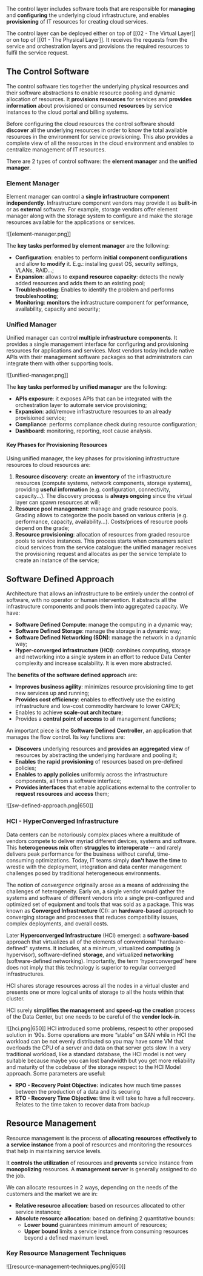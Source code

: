 The control layer includes software tools that are responsible for **managing** and **configuring** the underlying cloud infrastructure, and enables **provisioning** of IT resources for creating cloud services. 

The control layer can be deployed either on top of [[02 - The Virtual Layer]] or on top of [[01 - The Physical Layer]]. It receives the requests from the service and orchestration layers and provisions the required resources to fulfil the service request.

## The Control Software
The control software ties together the underlying physical resources and their software abstractions to enable resource pooling and dynamic allocation of resources. It **provisions resources** for services and **provides information** about provisioned or consumed **resources** by service instances to the cloud portal and billing systems.

Before configuring the cloud resources the control software should **discover** all the underlying resources in order to know the total available resources in the environment for service provisioning. This also provides a complete view of all the resources in the cloud environment and enables to centralize management of IT resources. 

There are 2 types of control software: the **element manager** and the **unified manager**.

### Element Manager
Element manager can control a **single infrastructure component independently**. Infrastructure component vendors may provide it as **built-in** or as **external** software. For example, storage vendors offer element manager along with the storage system to configure and make the storage resources available for the applications or services.

![[element-manager.png]]

The **key tasks performed by element manager** are the following:
- **Configuration**: enables to perform **initial component configurations** and allow to **modify** it. E.g.: installing guest OS, security settings, VLANs, RAID...;
- **Expansion**: allows to **expand resource capacity**: detects the newly added resources and adds them to an existing pool;
- **Troubleshooting**: Enables to identify the problem and performs **troubleshooting**;
- **Monitoring**: **monitors** the infrastructure component for performance, availability, capacity and security;

### Unified Manager
Unified manager can control **multiple infrastructure components**. It provides a single management interface for configuring and provisioning resources for applications and services. Most vendors today include native APIs with their management software packages so that administrators can integrate them with other supporting tools.

![[unified-manager.png]]

The **key tasks performed by unified manager** are the following:
- **APIs exposure**: it exposes APIs that can be integrated with the orchestration layer to automate service provisioning;
- **Expansion**: add/remove infrastructure resources to an already provisioned service;
- **Compliance**: performs compliance check during resource configuration;
- **Dashboard**: monitoring, reporting, root cause analysis.

#### Key Phases for Provisioning Resources
Using unified manager, the key phases for provisioning infrastructure resources to cloud resources are: 
1) **Resource discovery**: create an **inventory** of the infrastructure resources (compute systems, network components, storage systems), providing **useful information** (e.g. configuration, connectivity, capacity...). The discovery process is **always ongoing** since the virtual layer can spawn resources at will;
2) **Resource pool management**: manage and grade resource pools. Grading allows to categorize the pools based on various criteria (e.g. performance, capacity, availability...). Costs/prices of resource pools depend on the grade;
3) **Resource provisioning**: allocation of resources from graded resource pools to service instances. This process starts when consumers select cloud services from the service catalogue: the unified manager receives the provisioning request and allocates as per the service template to create an instance of the service;

## Software Defined Approach
Architecture that allows an infrastructure to be entirely under the control of software, with no operator or human intervention. It abstracts all the infrastructure components and pools them into aggregated capacity. We have:
- **Software Defined Compute**: manage the computing in a dynamic way;
- **Software Defined Storage**: manage the storage in a dynamic way;
- **Software Defined Networking (SDN)**: manage the network in a dynamic way;
- **Hyper-converged infrastructure (HCI)**: combines computing, storage and networking into a single system in an effort to reduce Data Center complexity and increase scalability. It is even more abstracted.

The **benefits of the software defined approach** are:
- **Improves business agility**: minimizes resource provisioning time to get new services up and running;
- **Provides cost efficiency**: enables to effectively use the existing infrastructure and low-cost commodity hardware to lower CAPEX;
- Enables to achieve **scale-out architecture**;
- Provides a **central point of access** to all management functions;

An important piece is the **Software Defined Controller**, an application that manages the flow control. Its key functions are:
- **Discovers** underlying resources and **provides an aggregated view** of resources by abstracting the underlying hardware and pooling it;
- **Enables** the **rapid provisioning** of resources based on pre-defined policies;
- **Enables** to **apply policies** uniformly across the infrastructure components, all from a software interface;
- **Provides interfaces** that enable applications external to the controller to **request resources** and **access** them;

![[sw-defined-approach.png|650]]

### HCI - HyperConverged Infrastructure
Data centers can be notoriously complex places where a multitude of vendors compete to deliver myriad different devices, systems and software. This **heterogeneous mix** often **struggles to interoperate** -- and rarely delivers peak performance for the business without careful, time-consuming optimizations. Today, IT teams simply **don't have the time** to wrestle with the deployment, integration and data center management challenges posed by traditional heterogeneous environments.

The notion of _convergence_ originally arose as a means of addressing the challenges of heterogeneity. Early on, a single vendor would gather the systems and software of different vendors into a single pre-configured and optimized set of equipment and tools that was sold as a package. This was known as **Converged Infrastructure** (CI): an **hardware-based** approach to converging storage and processes that reduces compatibility issues, complex deployments, and overall costs.

Later **Hyperconverged Infrastructure** (HCI) emerged: a **software-based** approach that virtualizes all of the elements of conventional "hardware-defined" systems. It includes, at a minimum, virtualized **computing** (a hypervisor), software-defined **storage**, and virtualized **networking** (software-defined networking). Importantly, the term ‘hyperconverged’ here does not imply that this technology is superior to regular converged infrastructures.

HCI shares storage resources across all the nodes in a virtual cluster and presents one or more logical units of storage to all the hosts within that cluster.

HCI surely **simplifies the management** and **speed-up the creation** process of the Data Center, but one needs to be careful of the **vendor lock-in**.

![[hci.png|650]]
HCI introduced some problems, respect to other proposed solution in ‘90s. Some operations are more “stable” on SAN while in HCI the workload can be not evenly distributed so you may have some VM that overloads the CPU of a server and data on that server gets slow. In a very traditional workload, like a standard database, the HCI model is not very suitable because maybe you can lost bandwidth but you get more reliability and maturity of the codebase of the storage respect to the HCI Model approach. Some parameters are useful:
- **RPO - Recovery Point Objective:** indicates how much time passes between the production of a data and its securing
- **RTO - Recovery Time Objective:** time it will take to have a full recovery. Relates to the time taken to recover data from backup

## Resource Management
Resource management is the process of **allocating resources effectively to a service instance** from a pool of resources and monitoring the resources that help in maintaining service levels. 

It **controls the utilization** of resources and **prevents** service instance from **monopolizing** resources. A **management server** is generally assigned to do the job.

We can allocate resources in 2 ways, depending on the needs of the customers and the market we are in:
- **Relative resource allocation**: based on resources allocated to other service instances;
- **Absolute resource allocation**: based on defining 2 quantitative bounds:
	- **Lower bound** guarantees minimum amount of resources;
	- **Upper bound** limits a service instance from consuming resources beyond a defined maximum level.

### Key Resource Management Techniques
![[resource-management-techniques.png|650]]


